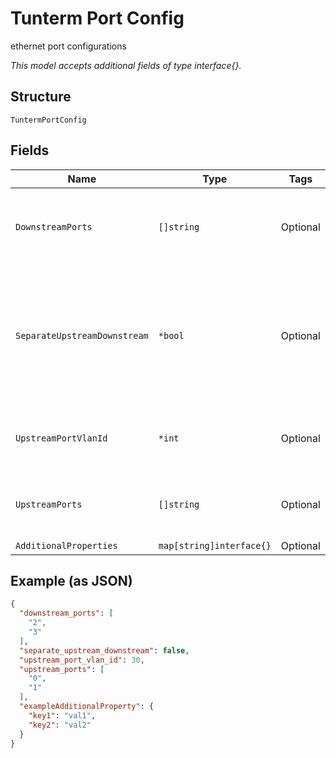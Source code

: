 
# Tunterm Port Config

ethernet port configurations

*This model accepts additional fields of type interface{}.*

## Structure

`TuntermPortConfig`

## Fields

| Name | Type | Tags | Description |
|  --- | --- | --- | --- |
| `DownstreamPorts` | `[]string` | Optional | list of ports to be used for downstream (to AP) purpose |
| `SeparateUpstreamDownstream` | `*bool` | Optional | weather to separate upstream / downstream ports. default is false where all ports will be used.<br>**Default**: `false` |
| `UpstreamPortVlanId` | `*int` | Optional | native VLAN id for upstream ports<br>**Default**: `1` |
| `UpstreamPorts` | `[]string` | Optional | list of ports to be used for upstrea purpose (to LAN) |
| `AdditionalProperties` | `map[string]interface{}` | Optional | - |

## Example (as JSON)

```json
{
  "downstream_ports": [
    "2",
    "3"
  ],
  "separate_upstream_downstream": false,
  "upstream_port_vlan_id": 30,
  "upstream_ports": [
    "0",
    "1"
  ],
  "exampleAdditionalProperty": {
    "key1": "val1",
    "key2": "val2"
  }
}
```

